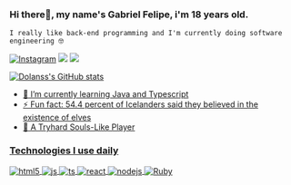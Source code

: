 ### Hi there👋, my name's Gabriel Felipe, i'm 18 years old. 
    I really like back-end programming and I'm currently doing software engineering 🤓
[![Instagram](https://img.shields.io/badge/Instagram-E4405F?style=for-the-badge&logo=instagram&logoColor=white)](https://instagram.com/gabrielf.fsdo)
<a href="https://www.linkedin.com/in/gabriel-felipe-silva-de-oliveira-785109225/" target="_blank"><img src="https://img.shields.io/badge/-LinkedIn-%230077B5?style=for-the-badge&logo=linkedin&logoColor=white" target="_blank"></a>
 <a href="https://steamcommunity.com/id/gabibrsilva" target="_blank">
    <img src="https://img.shields.io/badge/Steam-000000?style=for-the-badge&logo=steam&logoColor=white" target="_blank">
  
</div>

![Dolanss's GitHub stats](https://github-readme-stats.vercel.app/api?username=Dolanss&show_icons=true&theme=radical)

- 🌱 I’m currently learning Java and Typescript
- ⚡ Fun fact: 54.4 percent of Icelanders said they believed in the existence of elves
- 🖤 A Tryhard Souls-Like Player

### Technologies I use daily

<div style="display: inline_block">
  <img align="center" alt="html5" src="https://img.shields.io/badge/HTML5-E34F26?style=for-the-badge&logo=html5&logoColor=white" />
  <img align="center" alt="js" src="https://img.shields.io/badge/JavaScript-F7DF1E?style=for-the-badge&logo=javascript&logoColor=black" />
  <img align="center" alt="ts" src="https://img.shields.io/badge/PHP-777BB4?style=for-the-badge&logo=php&logoColor=white" />
  <img align="center" alt="react" src="https://img.shields.io/badge/React-20232A?style=for-the-badge&logo=react&logoColor=61DAFB" />
  <img align="center" alt="nodejs" src="https://img.shields.io/badge/Node.js-43853D?style=for-the-badge&logo=node.js&logoColor=white" />
  <img align="center" alt="Ruby" src="https://img.shields.io/badge/Ruby-CC342D?style=for-the-badge&logo=ruby&logoColor=white" />
</div><br/>


